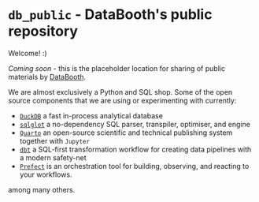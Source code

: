 # `db_public` - DataBooth's public repository

Welcome! :)

_Coming soon_ - this is the placeholder location for sharing of public materials by [DataBooth](https://www.databooth.com.au).

We are almost exclusively a Python and SQL shop. Some of the open source components that we are using or experimenting with currently: 

- [`DuckDB`](https://duckdb.org) a fast in-process analytical database
- [`sqlglot`](https://sqlglot.com) a no-dependency SQL parser, transpiler, optimiser, and engine
- [`Quarto`](https://quarto.org) an open-source scientific and technical publishing system together with `Jupyter`
- [`dbt`](https://www.getdbt.com) a SQL-first transformation workflow for creating data pipelines with a modern safety-net
- [`Prefect`](https://www.prefect.io) is an orchestration tool for building, observing, and reacting to your workflows.

among many others.
